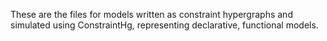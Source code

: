 These are the files for models written as constraint hypergraphs and simulated using ConstraintHg, representing declarative, functional models.
